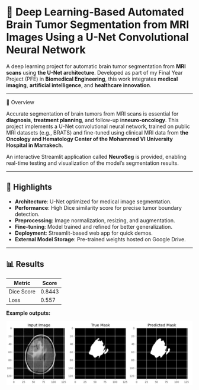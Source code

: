 
# 🧠 Deep Learning-Based Automated Brain Tumor Segmentation from MRI Images Using a U-Net Convolutional Neural Network

A deep learning project for automatic brain tumor segmentation from **MRI scans** using **the U-Net architecture**.
Developed as part of my Final Year Project (PFE) in **Biomedical Engineering**, this work integrates **medical imaging**, **artificial intelligence**, and **healthcare innovation**.

---

🚀 Overview

Accurate segmentation of brain tumors from MRI scans is essential for **diagnosis**, **treatment planning**, and follow-up in**neuro-oncology**.
This project implements a U-Net convolutional neural network, trained on public MRI datasets (e.g., BRATS) and fine-tuned using clinical MRI data from **the Oncology and Hematology Center of the Mohammed VI University Hospital in Marrakech**.

An interactive Streamlit application called **NeuroSeg** is provided, enabling real-time testing and visualization of the model’s segmentation results.

---

## 📌 Highlights

- **Architecture**: U-Net optimized for medical image segmentation.
- **Performance**: High Dice similarity score for precise tumor boundary detection.
- **Preprocessing**: Image normalization, resizing, and augmentation.
- **Fine-tuning**: Model trained and refined for better generalization.
- **Deployment**: Streamlit-based web app for quick demos.
- **External Model Storage**: Pre-trained weights hosted on Google Drive.

---

## 📊 Results

| Metric       | Score |
|--------------|-------|
| Dice Score   | 0.8443  |
| Loss          | 0.557  |
**Example outputs:**

 ![](Results.jpg) 



